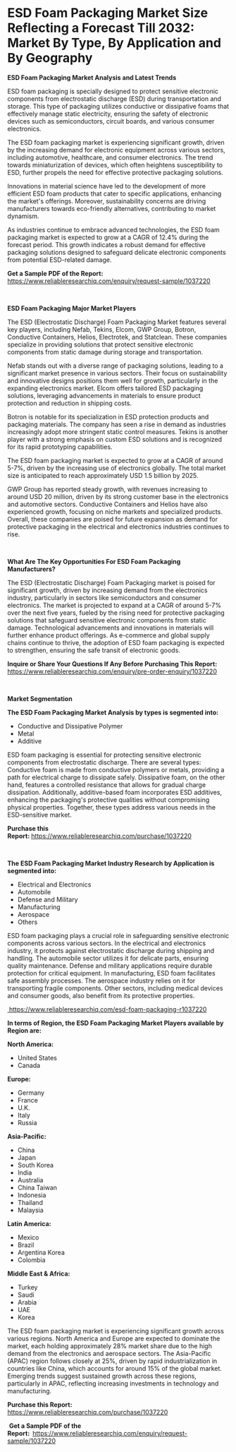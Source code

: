 <p><h1>ESD Foam Packaging Market Size Reflecting a Forecast Till 2032: Market By Type, By Application and By Geography</h1></p><p><strong>ESD Foam Packaging Market Analysis and Latest Trends</strong></p>
<p><p>ESD foam packaging is specially designed to protect sensitive electronic components from electrostatic discharge (ESD) during transportation and storage. This type of packaging utilizes conductive or dissipative foams that effectively manage static electricity, ensuring the safety of electronic devices such as semiconductors, circuit boards, and various consumer electronics. </p><p>The ESD foam packaging market is experiencing significant growth, driven by the increasing demand for electronic equipment across various sectors, including automotive, healthcare, and consumer electronics. The trend towards miniaturization of devices, which often heightens susceptibility to ESD, further propels the need for effective protective packaging solutions. </p><p>Innovations in material science have led to the development of more efficient ESD foam products that cater to specific applications, enhancing the market's offerings. Moreover, sustainability concerns are driving manufacturers towards eco-friendly alternatives, contributing to market dynamism. </p><p>As industries continue to embrace advanced technologies, the ESD foam packaging market is expected to grow at a CAGR of 12.4% during the forecast period. This growth indicates a robust demand for effective packaging solutions designed to safeguard delicate electronic components from potential ESD-related damage.</p></p>
<p><strong>Get a Sample PDF of the Report:&nbsp;</strong> <a href="https://www.reliableresearchiq.com/enquiry/request-sample/1037220?utm_campaign=3199&utm_medium=2&utm_source=Github&utm_content=ia&utm_term=19042025&utm_id=esd-foam-packaging">https://www.reliableresearchiq.com/enquiry/request-sample/1037220</a></p>
<p>&nbsp;</p>
<p><strong>ESD Foam Packaging Major Market Players</strong></p>
<p><p>The ESD (Electrostatic Discharge) Foam Packaging Market features several key players, including Nefab, Tekins, Elcom, GWP Group, Botron, Conductive Containers, Helios, Electrotek, and Statclean. These companies specialize in providing solutions that protect sensitive electronic components from static damage during storage and transportation.</p><p>Nefab stands out with a diverse range of packaging solutions, leading to a significant market presence in various sectors. Their focus on sustainability and innovative designs positions them well for growth, particularly in the expanding electronics market. Elcom offers tailored ESD packaging solutions, leveraging advancements in materials to ensure product protection and reduction in shipping costs.</p><p>Botron is notable for its specialization in ESD protection products and packaging materials. The company has seen a rise in demand as industries increasingly adopt more stringent static control measures. Tekins is another player with a strong emphasis on custom ESD solutions and is recognized for its rapid prototyping capabilities.</p><p>The ESD foam packaging market is expected to grow at a CAGR of around 5-7%, driven by the increasing use of electronics globally. The total market size is anticipated to reach approximately USD 1.5 billion by 2025. </p><p>GWP Group has reported steady growth, with revenues increasing to around USD 20 million, driven by its strong customer base in the electronics and automotive sectors. Conductive Containers and Helios have also experienced growth, focusing on niche markets and specialized products. Overall, these companies are poised for future expansion as demand for protective packaging in the electrical and electronics industries continues to rise.</p></p>
<p>&nbsp;</p>
<p><strong>What Are The Key Opportunities For ESD Foam Packaging Manufacturers?</strong></p>
<p><p>The ESD (Electrostatic Discharge) Foam Packaging market is poised for significant growth, driven by increasing demand from the electronics industry, particularly in sectors like semiconductors and consumer electronics. The market is projected to expand at a CAGR of around 5-7% over the next five years, fueled by the rising need for protective packaging solutions that safeguard sensitive electronic components from static damage. Technological advancements and innovations in materials will further enhance product offerings. As e-commerce and global supply chains continue to thrive, the adoption of ESD foam packaging is expected to strengthen, ensuring the safe transit of electronic goods.</p></p>
<p><strong>Inquire or Share Your Questions If Any Before Purchasing This Report:</strong> <a href="https://www.reliableresearchiq.com/enquiry/pre-order-enquiry/1037220?utm_campaign=3199&utm_medium=2&utm_source=Github&utm_content=ia&utm_term=19042025&utm_id=esd-foam-packaging">https://www.reliableresearchiq.com/enquiry/pre-order-enquiry/1037220</a></p>
<p>&nbsp;</p>
<p><strong>Market Segmentation</strong></p>
<p><strong>The ESD Foam Packaging Market Analysis by types is segmented into:</strong></p>
<p><ul><li>Conductive and Dissipative Polymer</li><li>Metal</li><li>Additive</li></ul></p>
<p><p>ESD foam packaging is essential for protecting sensitive electronic components from electrostatic discharge. There are several types: Conductive foam is made from conductive polymers or metals, providing a path for electrical charge to dissipate safely. Dissipative foam, on the other hand, features a controlled resistance that allows for gradual charge dissipation. Additionally, additive-based foam incorporates ESD additives, enhancing the packaging's protective qualities without compromising physical properties. Together, these types address various needs in the ESD-sensitive market.</p></p>
<p><strong>Purchase this Report:&nbsp;</strong><a href="https://www.reliableresearchiq.com/purchase/1037220?utm_campaign=3199&utm_medium=2&utm_source=Github&utm_content=ia&utm_term=19042025&utm_id=esd-foam-packaging">https://www.reliableresearchiq.com/purchase/1037220</a></p>
<p>&nbsp;</p>
<p><strong>The ESD Foam Packaging Market Industry Research by Application is segmented into:</strong></p>
<p><ul><li>Electrical and Electronics</li><li>Automobile</li><li>Defense and Military</li><li>Manufacturing</li><li>Aerospace</li><li>Others</li></ul></p>
<p><p>ESD foam packaging plays a crucial role in safeguarding sensitive electronic components across various sectors. In the electrical and electronics industry, it protects against electrostatic discharge during shipping and handling. The automobile sector utilizes it for delicate parts, ensuring quality maintenance. Defense and military applications require durable protection for critical equipment. In manufacturing, ESD foam facilitates safe assembly processes. The aerospace industry relies on it for transporting fragile components. Other sectors, including medical devices and consumer goods, also benefit from its protective properties.</p></p>
<p><a href="https://www.reliableresearchiq.com/esd-foam-packaging-r1037220?utm_campaign=3199&utm_medium=2&utm_source=Github&utm_content=ia&utm_term=19042025&utm_id=esd-foam-packaging">&nbsp;https://www.reliableresearchiq.com/esd-foam-packaging-r1037220</a></p>
<p><strong>In terms of Region, the ESD Foam Packaging Market Players available by Region are:</strong></p>
<p>
    <p> <strong> North America: </strong>
        <ul>
            <li>United States</li>
            <li>Canada</li>
        </ul>
        </p> 
    <p> <strong> Europe: </strong>
        <ul>
            <li>Germany</li>
            <li>France</li>
            <li>U.K.</li>
            <li>Italy</li>
            <li>Russia</li>
        </ul>
        </p> 
    <p> <strong> Asia-Pacific: </strong>
        <ul>
            <li>China</li>
            <li>Japan</li>
            <li>South Korea</li>
            <li>India</li>
            <li>Australia</li>
            <li>China Taiwan</li>
            <li>Indonesia</li>
            <li>Thailand</li>
            <li>Malaysia</li>
        </ul>
        </p> 
    <p> <strong> Latin America: </strong>
        <ul>
            <li>Mexico</li>
            <li>Brazil</li>
            <li>Argentina Korea</li>
            <li>Colombia</li>
        </ul>
        </p> 
    <p> <strong> Middle East & Africa: </strong>
        <ul>
            <li>Turkey</li>
            <li>Saudi</li>
            <li>Arabia</li>
            <li>UAE</li>
            <li>Korea</li>
        </ul>
    </p>
    </p>
<p><p>The ESD foam packaging market is experiencing significant growth across various regions. North America and Europe are expected to dominate the market, each holding approximately 28% market share due to the high demand from the electronics and aerospace sectors. The Asia-Pacific (APAC) region follows closely at 25%, driven by rapid industrialization in countries like China, which accounts for around 15% of the global market. Emerging trends suggest sustained growth across these regions, particularly in APAC, reflecting increasing investments in technology and manufacturing.</p></p>
<p><strong>Purchase this Report: </strong><a href="https://www.reliableresearchiq.com/purchase/1037220?utm_campaign=3199&utm_medium=2&utm_source=Github&utm_content=ia&utm_term=19042025&utm_id=esd-foam-packaging">https://www.reliableresearchiq.com/purchase/1037220</a></p>
<p>&nbsp;<strong>Get a Sample PDF of the Report:&nbsp;&nbsp;</strong><a href="https://www.reliableresearchiq.com/enquiry/request-sample/1037220?utm_campaign=3199&utm_medium=2&utm_source=Github&utm_content=ia&utm_term=19042025&utm_id=esd-foam-packaging">https://www.reliableresearchiq.com/enquiry/request-sample/1037220</a></p>
<p><strong></strong></p>
<p><p></p><p></p><p></p></p>